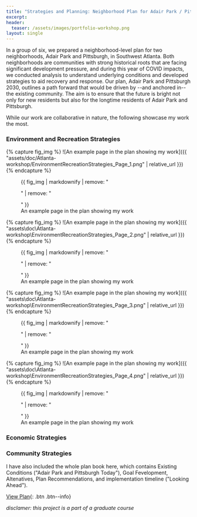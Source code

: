 ```yaml
---
title: "Strategies and Planning: Neighborhood Plan for Adair Park / Pittsburgh, Atlanta"
excerpt: 
header:
  teaser: /assets/images/portfolio-workshop.png
layout: single
---
```


In a group of six, we prepared a neighborhood-level plan for two neighborhoods, Adair Park and Pittsburgh, in Southwest Atlanta. Both neighborhoods are communities with strong historical roots that are facing significant development pressure, and during this year of COVID impacts, we conducted analysis to understand underlying conditions and developed strategies to aid recovery and response. Our plan, Adair Park and Pittsburgh 2030, outlines a path forward that would be driven by --and anchored in-- the existing community. The aim is to ensure that the future is bright not only for new residents but also for the longtime residents of Adair Park and Pittsburgh.

While our work are collaborative in nature, the following showcase my work the most.
### Environment and Recreation Strategies
{% capture fig_img %}
![An example page in the plan showing my work]({{ "assets/doc/Atlanta-workshop/EnvironmentRecreationStrategies_Page_1.png" | relative_url }})
{% endcapture %}
<figure>
  {{ fig_img | markdownify | remove: "<p>" | remove: "</p>" }}
  <figcaption>An example page in the plan showing my work</figcaption>
</figure>

{% capture fig_img %}
![An example page in the plan showing my work]({{ "assets\doc\Atlanta-workshop\EnvironmentRecreationStrategies_Page_2.png" | relative_url }})
{% endcapture %}
<figure>
  {{ fig_img | markdownify | remove: "<p>" | remove: "</p>" }}
  <figcaption>An example page in the plan showing my work</figcaption>
</figure>

{% capture fig_img %}
![An example page in the plan showing my work]({{ "assets\doc\Atlanta-workshop\EnvironmentRecreationStrategies_Page_3.png" | relative_url }})
{% endcapture %}
<figure>
  {{ fig_img | markdownify | remove: "<p>" | remove: "</p>" }}
  <figcaption>An example page in the plan showing my work</figcaption>
</figure>

{% capture fig_img %}
![An example page in the plan showing my work]({{ "assets\doc\Atlanta-workshop\EnvironmentRecreationStrategies_Page_4.png" | relative_url }})
{% endcapture %}
<figure>
  {{ fig_img | markdownify | remove: "<p>" | remove: "</p>" }}
  <figcaption>An example page in the plan showing my work</figcaption>
</figure>

### Economic Strategies

### Community Strategies


I have also included the whole plan book here, which contains Existing Conditions ("Adair Park and Pittsburgh Today"), Goal Fevelopment, Altenatives, Plan Recommendations, and implementation timeline ("Looking Ahead").

[View Plan](https://github.com/gillianzhaoxz/web/blob/master/assets/doc/workshopAtlanta_planBook.pdf){: .btn .btn--info}

_disclamer: this project is a part of a graduate course_
